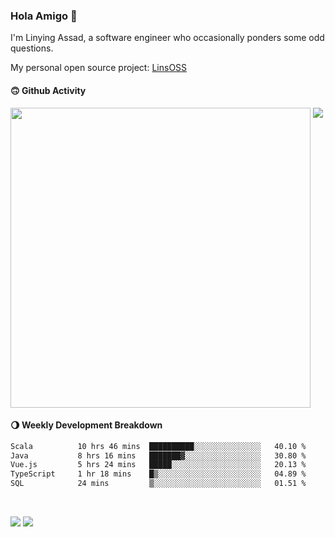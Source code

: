 ### Hola Amigo 🤣   

I'm Linying Assad, a software engineer who occasionally ponders some odd questions.  

My personal open source project: [LinsOSS](https://github.com/linsoss)
 
#### 🙃 Github Activity 
<div>
  <img src="https://github-readme-stats.vercel.app/api?username=al-assad&show_icons=true" align="top" style="display: inline-block;" width="480"/>
  <img src="https://github-readme-stats.vercel.app/api/top-langs/?username=al-assad&hide=css,html&langs_count=8&layout=compact" align="top" style="display: inline-block;"/>
</div>

#### 🌖 Weekly Development Breakdown
<!--START_SECTION:waka-->

```txt
Scala          10 hrs 46 mins  ██████████░░░░░░░░░░░░░░░   40.10 %
Java           8 hrs 16 mins   ███████▓░░░░░░░░░░░░░░░░░   30.80 %
Vue.js         5 hrs 24 mins   █████░░░░░░░░░░░░░░░░░░░░   20.13 %
TypeScript     1 hr 18 mins    █▒░░░░░░░░░░░░░░░░░░░░░░░   04.89 %
SQL            24 mins         ▒░░░░░░░░░░░░░░░░░░░░░░░░   01.51 %
```

<!--END_SECTION:waka-->

<br>

<a href="https://twitter.com/assad_lin"><img src="https://img.shields.io/badge/Twitter-@assad__lin-blue?style=flat&logo=twitter" /></a>
<a href="https://al-assad.github.io"><img src="https://img.shields.io/badge/Blogs-Linying_Assad's_Blog-yellow?style=flat&logo=github" /></a>


